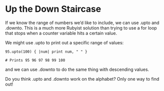 # Up the Down Staircase

If we know the range of numbers we’d like to include, we can use .upto and .downto. This is a much more Rubyist solution than trying to use a for loop that stops when a counter variable hits a certain value.

We might use .upto to print out a specific range of values:

    95.upto(100) { |num| print num, " " }

    # Prints 95 96 97 98 99 100

and we can use .downto to do the same thing with descending values.

Do you think .upto and .downto work on the alphabet? Only one way to find out!
